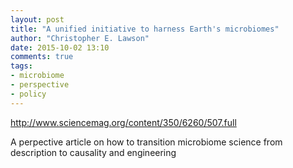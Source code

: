 ```yaml
---
layout: post
title: "A unified initiative to harness Earth's microbiomes"
author: "Christopher E. Lawson"
date: 2015-10-02 13:10
comments: true
tags:
- microbiome
- perspective 
- policy 
---
```


http://www.sciencemag.org/content/350/6260/507.full

A perpective article on how to transition microbiome science from description to causality and engineering